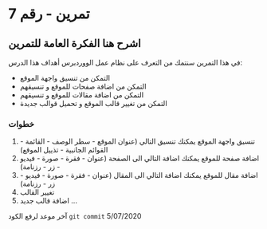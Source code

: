 
# 7 تمرين - رقم
## اشرح هنا الفكرة العامة للتمرين
في هذا التمرين سنتمك من التعرف على نظام عمل الووردبرس
أهداف هذا الدرس:
- التمكن من تنسيق واجهة الموقع
- التمكن من اضافة صفحات للموقع و تنسيقهم
- التمكن من اضافة مقالات للموقع و تنسيقهم
- التمكن من تغيير قالب الموقع و تحميل قوالب جديدة

### خطوات 
1.  تنسيق واجهة الموقع
يمكنك تنسيق التالي 
(عنوان الموقع - سطر الوصف - القائمة - القوائم الجانبية - تذييل الموقع)
2. اضافة صفحة للموقع
يمكنك اضافة التالي الى الصفحة
(عنوان - فقرة - صورة - فيديو - زر - رزنامة)
3. اضافة مقال للموقع
يمكنك اضافة التالي الى المقال
(عنوان - فقرة - صورة - فيديو - زر - رزنامة)
4. تغيير القالب
5. اضافة قالب جديد
...

آخر موعد لرفع الكود  `git commit` 
5/07/2020
